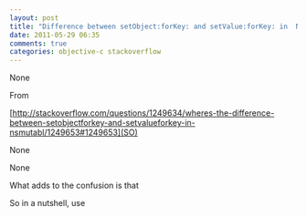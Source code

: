 ```yaml
---
layout: post
title: "Difference between setObject:forKey: and setValue:forKey: in  NSMutableDictionary"
date: 2011-05-29 06:35
comments: true
categories: objective-c stackoverflow
---
```


None


From 

[http://stackoverflow.com/questions/1249634/wheres-the-difference-between-setobjectforkey-and-setvalueforkey-in-nsmutabl/1249653#1249653](SO)


None


None


What adds to the confusion is that 


So in a nutshell, use 

